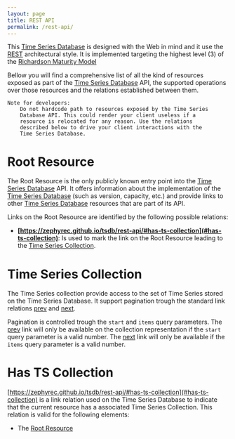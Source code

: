 ```yaml
---
layout: page
title: REST API
permalink: /rest-api/
---
```


This [Time Series Database][tsdb] is designed with the Web in mind
and it use the [REST][rest] architectural style. It is implemented
targeting the highest level (3) of the [Richardson Maturity Model][rmm]

Bellow you will find a comprehensive list of all the kind of resources
exposed as part of the [Time Series Database][tsdb] API, the supported
operations over those resources and the relations established between
them.

    Note for developers:
        Do not hardcode path to resources exposed by the Time Series
        Database API. This could render your client useless if a
        resource is relocated for any reason. Use the relations
        described below to drive your client interactions with the
        Time Series Database.

# Root Resource

The Root Resource is the only publicly known entry point into the
[Time Series Database][tsdb] API. It offers information about the
implementation of the [Time Series Database][tsdb] (such as version,
capacity, etc.) and provide links to other [Time Series Database][tsdb]
resources that are part of its API.

Links on the Root Resource are identified by the following possible
relations:

 - **[https://zephyrec.github.io/tsdb/rest-api/#has-ts-collection](#has-ts-collection)**:
   Is used to mark the link on the Root Resource leading to the
   [Time Series Collection](#time-series-collection).

# Time Series Collection

The Time Series collection provide access to the set of Time Series
stored on the Time Series Database. It support pagination trough the
standard link relations [prev][ltp] and [next][ltn].

Pagination is controlled trough the `start` and `items` query
parameters. The [prev][ltp] link will only be available on the
collection representation if the `start` query parameter is a valid
number. The [next][ltn] link will only be available if the `items`
query parameter is a valid number.

# Has TS Collection

[https://zephyrec.github.io/tsdb/rest-api/#has-ts-collection](#has-ts-collection)
is a link relation used on the Time Series Database to indicate
that the current resource has a associated Time Series Collection.
This relation is valid for the following elements:

 - The [Root Resource](#root-resource)

[ltn]: https://www.w3.org/TR/html5/links.html#link-type-next
[ltp]: https://www.w3.org/TR/html5/links.html#link-type-prev
[rest]: https://en.wikipedia.org/wiki/Representational_state_transfer
[rmm]: http://martinfowler.com/articles/richardsonMaturityModel.html
[tsdb]: https://en.wikipedia.org/wiki/Time_series_database